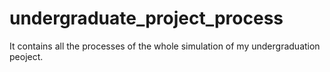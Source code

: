 # undergraduate_project_process
It contains all the processes of the whole simulation of my undergraduation peoject.
